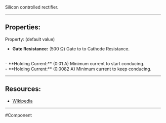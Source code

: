 Silicon controlled rectifier.

---

## Properties:
Property: (default value)

- **Gate Resistance:** (500 Ω)
   Gate to to Cathode Resistance.
<br>
- **Holding Current:** (0.01 A)
   Minimum current to start conducing.
<br>
- **Holding Current:** (0.0082 A)
   Minimum current to keep conducing.

---

## Resources:

- [Wikipedia](https://en.wikipedia.org/wiki/Silicon_controlled_rectifier)

---

#Component 